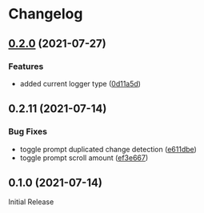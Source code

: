 # Changelog

## [0.2.0](https://www.github.com/LoaderB0T/awesome-logging/compare/v0.1.0...v0.2.0) (2021-07-27)


### Features

* added current logger type ([0d11a5d](https://www.github.com/LoaderB0T/awesome-logging/commit/0d11a5d58a3ff2adbd86f33f9fb77a13e6c01911))

## 0.2.11 (2021-07-14)

### Bug Fixes

- toggle prompt duplicated change detection ([e611dbe](https://www.github.com/LoaderB0T/awesome-logging/commit/e611dbe55a33482cd3ea5c309fadc2dd0373ab34))
- toggle prompt scroll amount ([ef3e667](https://www.github.com/LoaderB0T/awesome-logging/commit/ef3e667f193909131a3bb46529e039021153b8e0))

## 0.1.0 (2021-07-14)

Initial Release
